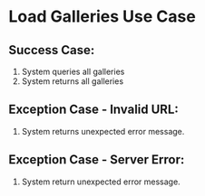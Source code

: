 # Load Galleries Use Case

## Success Case:
1. System queries all galleries
2. System returns all galleries

## Exception Case - Invalid URL:
1. System returns unexpected error message.

## Exception Case - Server Error:
1. System return unexpected error message.
